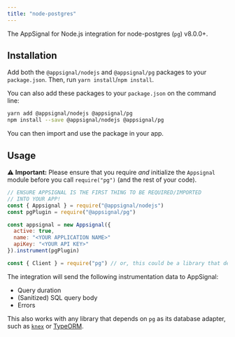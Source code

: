```yaml
---
title: "node-postgres"
---
```


The AppSignal for Node.js integration for node-postgres (`pg`) v8.0.0+.

## Installation

Add both the `@appsignal/nodejs` and `@appsignal/pg` packages to your `package.json`. Then, run `yarn install`/`npm install`.

You can also add these packages to your `package.json` on the command line:

```bash
yarn add @appsignal/nodejs @appsignal/pg
npm install --save @appsignal/nodejs @appsignal/pg
```

You can then import and use the package in your app. 

## Usage

⚠️ **Important:** Please ensure that you require _and_ initialize the `Appsignal` module before you call `require("pg")` (and the rest of your code).

```js
// ENSURE APPSIGNAL IS THE FIRST THING TO BE REQUIRED/IMPORTED
// INTO YOUR APP!
const { Appsignal } = require("@appsignal/nodejs")
const pgPlugin = require("@appsignal/pg")

const appsignal = new Appsignal({
  active: true,
  name: "<YOUR APPLICATION NAME>"
  apiKey: "<YOUR API KEY>"
}).instrument(pgPlugin)

const { Client } = require("pg") // or, this could be a library that depends on `pg`
```

The integration will send the following instrumentation data to AppSignal:

- Query duration
- (Sanitized) SQL query body
- Errors

This also works with any library that depends on `pg` as its database adapter, such as [`knex`](https://github.com/knex/knex) or [TypeORM](https://github.com/typeorm/typeorm).
